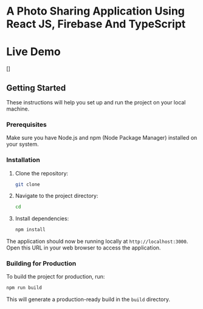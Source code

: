 # A Photo Sharing Application Using React JS, Firebase And TypeScript

# Live Demo
[]

## Getting Started

These instructions will help you set up and run the project on your local machine.

### Prerequisites

Make sure you have Node.js and npm (Node Package Manager) installed on your system.

### Installation

1. Clone the repository:

   ```bash
   git clone 
   ```

2. Navigate to the project directory:

   ```bash
   cd 
   ```

3. Install dependencies:

   ```bash
   npm install
   ```

The application should now be running locally at `http://localhost:3000`. Open this URL in your web browser to access the application.

### Building for Production

To build the project for production, run:

```bash
npm run build
```

This will generate a production-ready build in the `build` directory.
